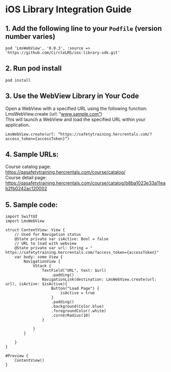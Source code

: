 # iOS Library Integration Guide

## **1. Add the following line to your `Podfile`** (version number varies)  
```
pod 'LmsWebView', '0.0.3', :source => 'https://github.com/CircleLMS/ios-library-sdk.git'
```

## **2. Run pod install**   
```
pod install
```

## **3. Use the WebView Library in Your Code**  
Open a WebView with a specified URL using the following function:
LmsWebView.create (url: “www.sample.com”)  
This will launch a WebView and load the specified URL within your application.
```
LmsWebView.create(url: “https://safetytraining.hercrentals.com/?access_token={accessToken}”)
```

## **4. Sample URLs:**  
Course catalog page: https://qasafetytraining.hercrentals.com/course/catalog/  
Course detail page: https://qasafetytraining.hercrentals.com/course/catalog/b8ba1023e33a11eab2fb0242ac120002

## **5. Sample code:**  
```
import SwiftUI
import LmsWebView

struct ContentView: View {   
    // Used for Navigation status
    @State private var isActive: Bool = false    
    // URL to load with webview
    @State private var url: String = " https://safetytraining.hercrentals.com/?access_token={accessToken}"
    var body: some View {
        NavigationView {	
            VStack {                
                TextField("URL", text: $url)
                    .padding() 
                NavigationLink(destination: LmsWebView.create(url: url), isActive: $isActive){
                    Button("Load Page") {
                        isActive = true
                    }
                    .padding()
                    .background(Color.blue)
                    .foregroundColor(.white)
                    .cornerRadius(10)
                }
                
            }
        }
        
    }
}

#Preview {
    ContentView()
}

```
